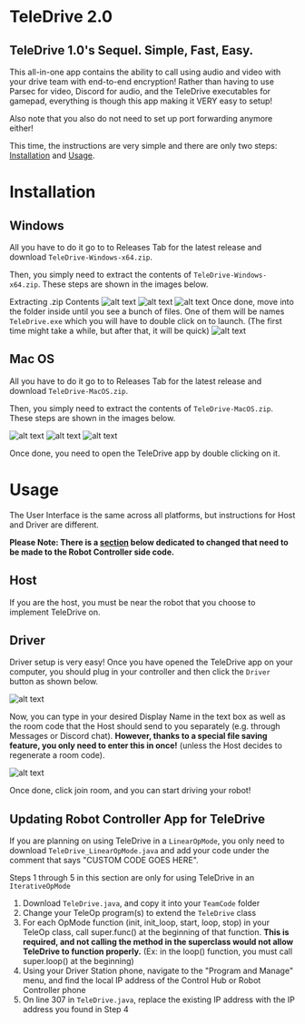 # TeleDrive 2.0
## TeleDrive 1.0's Sequel. Simple, Fast, Easy.

This all-in-one app contains the ability to call using audio and video with your drive team with end-to-end encryption! Rather than having to use Parsec for video, Discord for audio, and the TeleDrive executables for gamepad, everything is though this app making it VERY easy to setup!

Also note that you also do not need to set up port forwarding anymore either!

This time, the instructions are very simple and there are only two steps: [Installation](https://github.com/innov8rz-ftc-team-11039/TeleDrive-2.0/new/main?readme=1#installation "Go to Installation Section") and [Usage](https://github.com/innov8rz-ftc-team-11039/TeleDrive-2.0/new/main?readme=1#usage "Go to Usage Section").

# Installation

## Windows

All you have to do it go to to Releases Tab for the latest release and download `TeleDrive-Windows-x64.zip`.

Then, you simply need to extract the contents of `TeleDrive-Windows-x64.zip`. These steps are shown in the images below.

Extracting .zip Contents
![alt text](https://github.com/innov8rz-ftc-team-11039/TeleDrive-2.0/blob/main/readme_images/windows_extract.png "Step 1: Extract .zip Contents")
![alt text](https://github.com/innov8rz-ftc-team-11039/TeleDrive-2.0/blob/main/readme_images/windows_extract2.png "Step 2: Start Extracting Contents")
![alt text](https://github.com/innov8rz-ftc-team-11039/TeleDrive-2.0/blob/main/readme_images/windows_extract_in_progress.png "Waiting for Extracting to Finish")
Once done, move into the folder inside until you see a bunch of files. One of them will be names `TeleDrive.exe` which you will have to double click on to launch. (The first time might take a while, but after that, it will be quick)
![alt text](https://github.com/innov8rz-ftc-team-11039/TeleDrive-2.0/blob/main/readme_images/windows_going_to_exe.png "Step 3: Go into the Extracted Folder to find TeleDrive.exe")

## Mac OS

All you have to do it go to to Releases Tab for the latest release and download `TeleDrive-MacOS.zip`.

Then, you simply need to extract the contents of `TeleDrive-MacOS.zip`. These steps are shown in the images below.

![alt text](https://github.com/innov8rz-ftc-team-11039/TeleDrive-2.0/blob/main/readme_images/mac_extract.png "Step 1: Extract .zip Contents")
![alt text](https://github.com/innov8rz-ftc-team-11039/TeleDrive-2.0/blob/main/readme_images/mac_extract_in_progress.png "Waiting for Extracting to Finish")
![alt text](https://github.com/innov8rz-ftc-team-11039/TeleDrive-2.0/blob/main/readme_images/mac_extract_finished.png "Step 2: Open the TeleDrive App")

Once done, you need to open the TeleDrive app by double clicking on it.

# Usage

The User Interface is the same across all platforms, but instructions for Host and Driver are different. 

**Please Note: There is a [section](https://github.com/innov8rz-ftc-team-11039/TeleDrive-2.0#updating-robot-controller-app-for-teledrive "Go to Robot Controller Code Section") below dedicated to changed that need to be made to the Robot Controller side code.**

## Host

If you are the host, you must be near the robot that you choose to implement TeleDrive on. 

## Driver

Driver setup is very easy! Once you have opened the TeleDrive app on your computer, you should plug in your controller and then click the `Driver` button as shown below.

![alt text](https://github.com/innov8rz-ftc-team-11039/TeleDrive-2.0/blob/main/readme_images/driverButton.png "Step 2: Start Extracting Contents")

Now, you can type in your desired Display Name in the text box as well as the room code that the Host should send to you separately (e.g. through Messages or Discord chat). **However, thanks to a special file saving feature, you only need to enter this in once!** (unless the Host decides to regenerate a room code).

![alt text](https://github.com/innov8rz-ftc-team-11039/TeleDrive-2.0/blob/main/readme_images/openDriverRoom.png "Step 2: Start Extracting Contents")

Once done, click join room, and you can start driving your robot!

## Updating Robot Controller App for TeleDrive

If you are planning on using TeleDrive in a `LinearOpMode`, you only need to download ```TeleDrive_LinearOpMode.java``` and add your code under the comment that says "CUSTOM CODE GOES HERE". 

Steps 1 through 5 in this section are only for using TeleDrive in an `IterativeOpMode`
  
  1. Download ```TeleDrive.java```, and copy it into your ```TeamCode``` folder
  2. Change your TeleOp program(s) to extend the ```TeleDrive``` class
  3. For each OpMode function (init, init_loop, start, loop, stop) in your TeleOp class, call super.func() at the beginning of that function. **This is required, and not calling the method in the superclass would not allow TeleDrive to function properly.** (Ex: in the loop() function, you must call super.loop() at the beginning)
  4. Using your Driver Station phone, navigate to the "Program and Manage" menu, and find the local IP address of the Control Hub or Robot Controller phone
  5. On line 307 in ```TeleDrive.java```, replace the existing IP address with the IP address you found in Step 4
